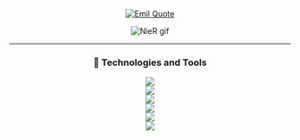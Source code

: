 <div align="center">
  
  <a href="https://git.io/typing-svg"><img src="https://readme-typing-svg.herokuapp.com?font=Fira+Code&size=18&duration=1500&color=B3B3B3&center=true&multiline=true&width=435&lines=There+are+as+many+ways+to+view+the+world;+as+there+are+people+in+it."
    alt="Emil Quote" /></a>

  <p>
    <img src="https://media1.tenor.com/m/onvxtpfwEysAAAAd/brother-nier-nier.gif" alt="NieR gif" />
  </p>

---

### 🧰 Technologies and Tools
<a href="https://wamellow.com" title="Click Me">
      <img src="https://skillicons.dev/icons?i=windows,linux,arch" /><br />
      <img src="https://skillicons.dev/icons?i=java" /><br />
      <img src="https://skillicons.dev/icons?i=redis,postgres" /><br />
      <img src="https://skillicons.dev/icons?i=git,github,gitlab,githubactions" /><br />
      <img src="https://skillicons.dev/icons?i=vscode,idea" /><br />
      <img src="https://skillicons.dev/icons?i=aws" /><br />
</a>

<!--

    <p>
     <a href="https://github.com/ThiagoGregorutti"> 
      <img src="https://github-readme-stats.vercel.app/api?username=ThiagoGregorutti&show_icons=true&theme=graywhite&bg_color=000000&text_color=ffffff&icon_color=ffffff&title_color=ffffff&border_color=ffffff" alt="Operation Record - ThiagoGregorutti">
     </a>
    </p>
    
<p>
  <img src="https://github-readme-activity-graph.vercel.app/graph?username=ThiagoGregorutti&theme=xcode&bg_color=000000&color=ffffff&line=ffffff&point=ffffff&area=true&hide_border=true" alt="Tactical Support Unit Analysis">
</p> 

-->

</div>
